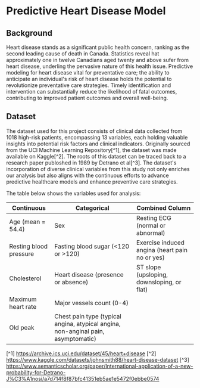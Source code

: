 # Predictive Heart Disease Model

## Background

Heart disease stands as a significant public health concern, ranking as the second leading cause of death in Canada. Statistics reveal hat approximately one in twelve Canadians aged twenty and above sufer from heart disease, underling the pervasive nature of this health issue. Predictive modeling for heart disease vital for preventative care; the ability to anticipate an individual's risk of heart disease holds the potential to revolutionize preventative care strategies. Timely identification and intervention can substantially reduce the likelihood of fatal outcomes, contributing to improved patient outcomes and overall well-being. 

## Dataset 

The dataset used for this project consists of clinical data collected from 1018 high-risk patients, encompassing 13 variables, each holding valuable insights into potential risk factors and clinical indicators. Originally sourced from the UCI Machine Learning Repository[^1], the dataset was made available on Kaggle[^2]. The roots of this dataset can be traced back to a research paper publoshed in 1989 by Detrano et al[^3]. The dataset's incorporation of diverse clinical variables from this study not only enriches our analysis but also aligns with the continuous efforts to advance predictive healthcare models and enhance preventive care strategies.

The table below shows the variables used for analysis:

| Continuous          | Categorical                            | Combined Column                 |
|--------------------|----------------------------------------|---------------------------------|
| Age (mean = 54.4) | Sex                                    | Resting ECG (normal or abnormal) |
| Resting blood pressure | Fasting blood sugar (<120 or >120) | Exercise induced angina (heart pain no or yes) |
| Cholesterol        | Heart disease (presence or absence)  | ST slope (upsloping, downsloping, or flat) |
| Maximum heart rate | Major vessels count (0-4)             |                                 |
| Old peak           | Chest pain type (typical angina, atypical angina, non-anginal pain, asymptomatic) |                                 |


[^1] https://archive.ics.uci.edu/dataset/45/heart+disease
[^2] https://www.kaggle.com/datasets/johnsmith88/heart-disease-dataset
[^3] https://www.semanticscholar.org/paper/International-application-of-a-new-probability-for-Detrano-J%C3%A1nosi/a7d714f8f87bfc41351eb5ae1e5472f0ebbe0574



